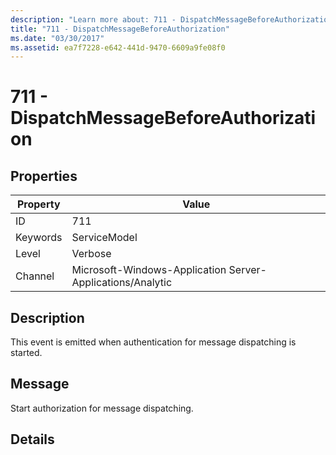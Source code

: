 ```yaml
---
description: "Learn more about: 711 - DispatchMessageBeforeAuthorization"
title: "711 - DispatchMessageBeforeAuthorization"
ms.date: "03/30/2017"
ms.assetid: ea7f7228-e642-441d-9470-6609a9fe08f0
---
```

# 711 - DispatchMessageBeforeAuthorization

## Properties

| Property | Value |
| - | - |
|ID|711|  
|Keywords|ServiceModel|  
|Level|Verbose|  
|Channel|Microsoft-Windows-Application Server-Applications/Analytic|  
  
## Description  

 This event is emitted when authentication for message dispatching is started.  
  
## Message  

 Start authorization for message dispatching.  
  
## Details
